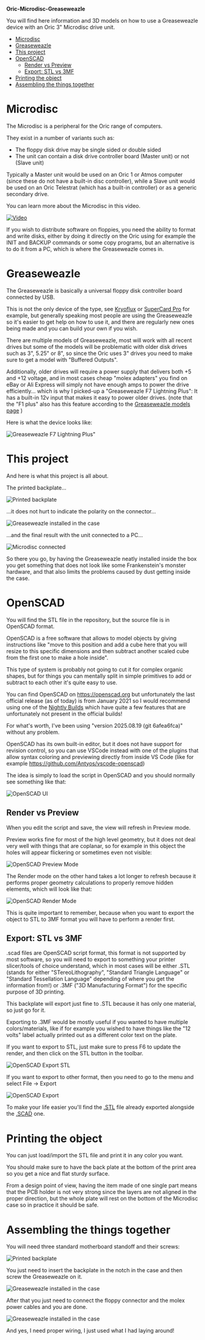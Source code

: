 **Oric-Microdisc-Greaseweazle**

You will find here information and 3D models on how to use a Greaseweazle device with an Oric 3" Microdisc drive unit.

- [Microdisc](#microdisc)
- [Greaseweazle](#greaseweazle)
- [This project](#this-project)
- [OpenSCAD](#openscad)
  - [Render vs Preview](#render-vs-preview)
  - [Export: STL vs 3MF](#export-stl-vs-3mf)
- [Printing the object](#printing-the-object)
- [Assembling the things together](#assembling-the-things-together)


# Microdisc

The Microdisc is a peripheral for the Oric range of computers.

They exist in a number of variants such as:

* The floppy disk drive may be single sided or double sided
* The unit can contain a disk drive controller board (Master unit) or not (Slave unit)

Typically a Master unit would be used on an Oric 1 or Atmos computer (since these do not have a built-in disc controller), while a Slave unit would be used on an Oric Telestrat (which has a built-in controller) or as a generic secondary drive.

You can learn more about the Microdisc in this video.

[![Video](https://img.youtube.com/vi/P_uCelYmB7o/0.jpg)](https://www.youtube.com/watch?v=P_uCelYmB7o)

If you wish to distribute software on floppies, you need the ability to format and write disks, either by doing it directly on the Oric using for example the INIT and BACKUP commands or some copy programs, but an alternative is to do it from a PC, which is where the Greaseweazle comes in.

# Greaseweazle

The Greaseweazle is basically a universal floppy disk controller board connected by USB.

This is not the only device of the type, see [Kryoflux](https://www.kryoflux.com) or [SuperCard Pro](https://www.cbmstuff.com/index.php?route=product/product&path=59_60&product_id=52) for example, but generally speaking most people are using the Greaseweazle so it's easier to get help on how to use it, and there are regularly new ones being made and you can build your own if you wish.

There are multiple models of Greaseweazle, most will work with all recent drives but some of the models will be problematic with older disk drives such as 3", 5.25" or 8", so since the Oric uses 3" drives you need to make sure to get a model with "Buffered Outputs".

Additionally, older drives will require a power supply that delivers both +5 and +12 voltage, and in most cases cheap "molex adapters" you find on eBay or Ali Express will simply not have enough amps to power the drive efficiently... which is why I picked-up a "Greaseweazle F7 Lightning Plus": It has a built-in 12v input that makes it easy to power older drives. (note that the "F1 plus" also has this feature according to the [Greaseweazle models page](https://github.com/keirf/greaseweazle/wiki/Greaseweazle-Models) )

Here is what the device looks like:

![Greaseweazle F7 Lightning Plus"](images/greaseweazle_f7_lightning_plus.jpg)

# This project

And here is what this project is all about.

The printed backplate...

![Printed backplate](images/backplate_alone.jpg)

...it does not hurt to indicate the polarity on the connector...

![Greaseweazle installed in the case](images/backplate_labels.jpg)

...and the final result with the unit connected to a PC...

![Microdisc connected](images/microdisc_connected.jpg)

So there you go, by having the Greaseweazle neatly installed inside the box you get something that does not look like some Frankenstein's monster hardware, and that also limits the problems caused by dust getting inside the case.

# OpenSCAD

You will find the STL file in the repository, but the source file is in OpenSCAD format.

OpenSCAD is a free software that allows to model objects by giving instructions like "move to this position and add a cube here that you will resize to this specific dimensions and then subtract another scaled cube from the first one to make a hole inside".

This type of system is probably not going to cut it for complex organic shapes, but for things you can mentally split in simple primitives to add or subtract to each other it's quite easy to use.

You can find OpenSCAD on https://openscad.org but unfortunately the last official release (as of today) is from January 2021 so I would recommend using one of the [Nightly Builds](https://openscad.org/downloads.html#snapshots) which have quite a few features that are unfortunately not present in the official builds!

For what's worth, I've been using "version 2025.08.19 (git 6afea6fca)" without any problem.

OpenSCAD has its own built-in editor, but it does not have support for revision control, so you can use VSCode instead with one of the plugins that allow syntax coloring and previewing directly from inside VS Code (like for example https://github.com/Antyos/vscode-openscad)

The idea is simply to load the script in OpenSCAD and you should normally see something like that:

![OpenSCAD UI](images/openscad_ui.png)

## Render vs Preview

When you edit the script and save, the view will refresh in Preview mode.

Preview works fine for most of the high level geometry, but it does not deal very well with things that are coplanar, so for example in this object the holes will appear flickering or sometimes even not visible:

![OpenSCAD Preview Mode](images/openscad_preview.png)

The Render mode on the other hand takes a lot longer to refresh because it performs proper geometry calculations to properly remove hidden elements, which will look like that:

![OpenSCAD Render Mode](images/openscad_render.png)

This is quite important to remember, because when you want to export the object to STL to 3MF format you will have to perform a render first.

## Export: STL vs 3MF

.scad files are OpenSCAD script format, this format is not supported by most software, so you will need to export to something your printer slicer/tools of choice understand, which in most cases will be either .STL (stands for either "STereoLithography", "Standard Triangle Language" or "Standard Tessellation Language" depending of where you get the information from!) or .3MF ("3D Manufacturing Format") for the specific purpose of 3D printing.

This backplate will export just fine to .STL because it has only one material, so just go for it.

Exporting to .3MF would be mostly useful if you wanted to have multiple colors/materials, like if for example you wished to have things like the "12 volts" label actually printed out as a different color text on the plate.

If you want to export to STL, just make sure to press F6 to update the render, and then click on the STL button in the toolbar.

![OpenSCAD Export STL](images/openscad_export_as_stl.png)

If you want to export to other format, then you need to go to the menu and select File -> Export

![OpenSCAD Export](images/openscad_export_as.png)

To make your life easier you'll find the [.STL](MicrodiscBackPlate.stl) file already exported alongside the [.SCAD](MicrodiscBackPlate.scad) one.

# Printing the object

You can just load/import the STL file and print it in any color you want.

You should make sure to have the back plate at the bottom of the print area so you get a nice and flat sturdy surface.

From a design point of view, having the item made of one single part means that the PCB holder is not very strong since the layers are not aligned in the proper direction, but the whole plate will rest on the bottom of the Microdisc case so in practice it should be safe.

# Assembling the things together

You will need three standard motherboard standoff and their screws:

![Printed backplate](images/backplate_in_case.jpg)

You just need to insert the backplate in the notch in the case and then screw the Greaseweazle on it.

![Greaseweazle installed in the case](images/greaseweazle_in_case.jpg)

After that you just need to connect the floppy connector and the molex power cables and you are done.

![Greaseweazle installed in the case](images/greaseweazle_internal_connections.jpg)

And yes, I need proper wiring, I just used what I had laying around!

